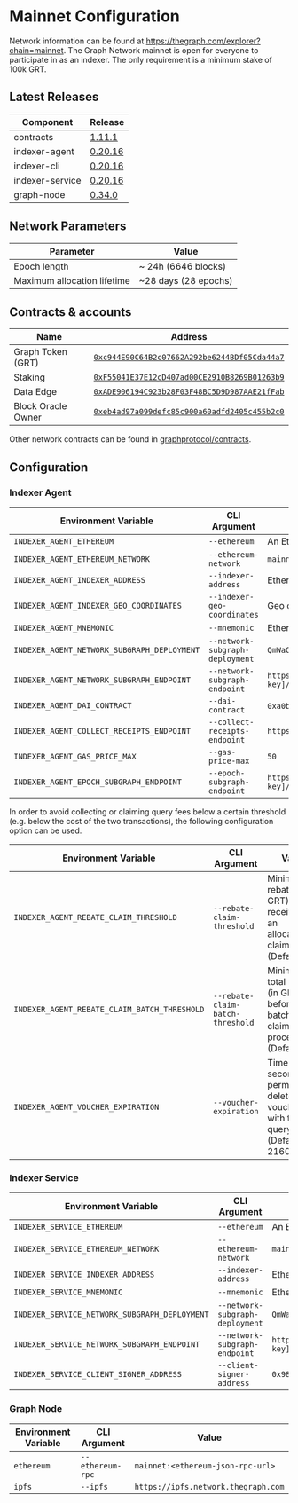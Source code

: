 # Mainnet Configuration

Network information can be found at https://thegraph.com/explorer?chain=mainnet. The Graph Network mainnet is open for everyone to participate in as an indexer. The only requirement is a minimum stake of 100k GRT.

## Latest Releases

| Component       | Release                                                                      |
| --------------- | ---------------------------------------------------------------------------- |
| contracts       | [1.11.1](https://github.com/graphprotocol/contracts/releases/tag/v1.11.1)    |
| indexer-agent   | [0.20.16](https://github.com/graphprotocol/indexer/releases/tag/v0.20.16)    |
| indexer-cli     | [0.20.16](https://github.com/graphprotocol/indexer/releases/tag/v0.20.16)    |
| indexer-service | [0.20.16](https://github.com/graphprotocol/indexer/releases/tag/v0.20.16)    |
| graph-node      | [0.34.0](https://github.com/graphprotocol/graph-node/releases/tag/v0.34.0)   |

## Network Parameters

| Parameter                   | Value                 |
| --------------------------- | --------------------  |
| Epoch length                | ~ 24h (6646 blocks)   |
| Maximum allocation lifetime | ~28 days (28 epochs)  |

## Contracts & accounts

| Name               | Address                                                                                                                 |
| ------------------ | ----------------------------------------------------------------------------------------------------------------------- |
| Graph Token (GRT)  | [`0xc944E90C64B2c07662A292be6244BDf05Cda44a7`](https://etherscan.io/address/0xc944e90c64b2c07662a292be6244bdf05cda44a7) |
| Staking            | [`0xF55041E37E12cD407ad00CE2910B8269B01263b9`](https://etherscan.io/address/0xF55041E37E12cD407ad00CE2910B8269B01263b9) |
| Data Edge          | [`0xADE906194C923b28F03F48BC5D9D987AAE21fFab`](https://etherscan.io/address/0xADE906194C923b28F03F48BC5D9D987AAE21fFab) |
| Block Oracle Owner | [`0xeb4ad97a099defc85c900a60adfd2405c455b2c0`](https://etherscan.io/address/0xeb4ad97a099defc85c900a60adfd2405c455b2c0) |

Other network contracts can be found in [graphprotocol/contracts](https://github.com/graphprotocol/contracts/blob/dev/addresses.json).

## Configuration

### Indexer Agent

| Environment Variable                        | CLI Argument                    | Value                                                                              |
| ------------------------------------------- | ------------------------------- | ---------------------------------------------------------------------------------- |
| `INDEXER_AGENT_ETHEREUM`                    | `--ethereum`                    | An Ethereum mainnet node/provider                                                  |
| `INDEXER_AGENT_ETHEREUM_NETWORK`            | `--ethereum-network`            | `mainnet`                                                                          |
| `INDEXER_AGENT_INDEXER_ADDRESS`             | `--indexer-address`             | Ethereum address of mainnet indexer                                                |
| `INDEXER_AGENT_INDEXER_GEO_COORDINATES`     | `--indexer-geo-coordinates`     | Geo coordinates of mainnet indexer infrastructure                                  |
| `INDEXER_AGENT_MNEMONIC`                    | `--mnemonic`                    | Ethereum mnemonic for mainnet operator                                             |
| `INDEXER_AGENT_NETWORK_SUBGRAPH_DEPLOYMENT` | `--network-subgraph-deployment` | `QmWaCrvdyepm1Pe6RPkJFT3u8KmaZahAvJEFCt27HRWyK4`                                   |
| `INDEXER_AGENT_NETWORK_SUBGRAPH_ENDPOINT`   | `--network-subgraph-endpoint`   | `https://gateway-arbitrum.network.thegraph.com/api/[api-key]/subgraphs/id/9Co7EQe5PgW3ugCUJrJgRv4u9zdEuDJf8NvMWftNsBH8`                                             |
| `INDEXER_AGENT_DAI_CONTRACT`                | `--dai-contract`                | `0xa0b86991c6218b36c1d19d4a2e9eb0ce3606eb48` (USDC)                                |
| `INDEXER_AGENT_COLLECT_RECEIPTS_ENDPOINT`   | `--collect-receipts-endpoint`   | `https://gateway.network.thegraph.com/collect-receipts`                            |
| `INDEXER_AGENT_GAS_PRICE_MAX`               | `--gas-price-max`               | `50`                                                                               |
| `INDEXER_AGENT_EPOCH_SUBGRAPH_ENDPOINT`     | `--epoch-subgraph-endpoint`     | `https://gateway-arbitrum.network.thegraph.com/api/[api-key]/subgraphs/id/Fg36gCZE7pXEuZ3p8sxYzFE5UbgHtk7kcJiC5HBbfgmY` |

In order to avoid collecting or claiming query fees below a certain threshold
(e.g. below the cost of the two transactions), the following configuration
option can be used.

| Environment Variable                         | CLI Argument                      | Value                                                                                     |
| -------------------------------------------- | --------------------------------- | ----------------------------------------------------------------------------------------- |
| `INDEXER_AGENT_REBATE_CLAIM_THRESHOLD`       | `--rebate-claim-threshold`        | Minimum rebate (in GRT) received for an allocation to claim (Default: 1)                |
| `INDEXER_AGENT_REBATE_CLAIM_BATCH_THRESHOLD` | `--rebate-claim-batch-threshold`  | Minimum total rebates (in GRT) before a batched claim is processed (Default: 5)        |
| `INDEXER_AGENT_VOUCHER_EXPIRATION`           | `--voucher-expiration`            | Time (in seconds) to permanently delete vouchers with too few query fees  (Default: 2160) |            

### Indexer Service

| Environment Variable                          | CLI Argument                    | Value                                            |
| --------------------------------------------- | ------------------------------- | ------------------------------------------------ |
| `INDEXER_SERVICE_ETHEREUM`                    | `--ethereum`                    | An Ethereum mainnet node/provider                |
| `INDEXER_SERVICE_ETHEREUM_NETWORK`            | `--ethereum-network`            | `mainnet`                                        |
| `INDEXER_SERVICE_INDEXER_ADDRESS`             | `--indexer-address`             | Ethereum address of mainnet indexer              |
| `INDEXER_SERVICE_MNEMONIC`                    | `--mnemonic`                    | Ethereum mnemonic for mainnet operator           |
| `INDEXER_SERVICE_NETWORK_SUBGRAPH_DEPLOYMENT` | `--network-subgraph-deployment` | `QmWaCrvdyepm1Pe6RPkJFT3u8KmaZahAvJEFCt27HRWyK4` |
| `INDEXER_SERVICE_NETWORK_SUBGRAPH_ENDPOINT`   | `--network-subgraph-endpoint`   | `https://gateway-arbitrum.network.thegraph.com/api/[api-key]/subgraphs/id/9Co7EQe5PgW3ugCUJrJgRv4u9zdEuDJf8NvMWftNsBH8`           |
| `INDEXER_SERVICE_CLIENT_SIGNER_ADDRESS`       | `--client-signer-address`       | `0x982D10c56b8BBbD6e09048F5c5f01b43C65D5aE0`     |

### Graph Node

| Environment Variable | CLI Argument     | Value                               |
| -------------------- | ---------------- | ----------------------------------- |
| `ethereum`           | `--ethereum-rpc` | `mainnet:<ethereum-json-rpc-url>`   |
| `ipfs`               | `--ipfs`         | `https://ipfs.network.thegraph.com` |

